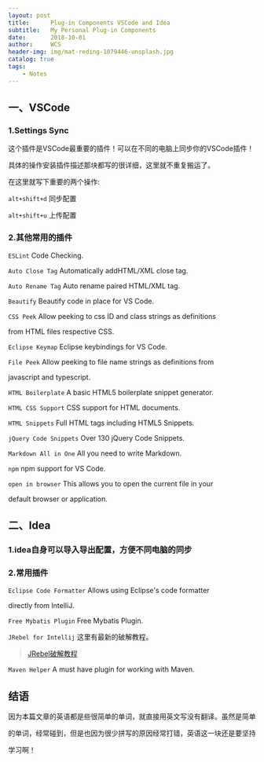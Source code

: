 ```yaml
---
layout: post
title:      Plug-in Components VSCode and Idea
subtitle:   My Personal Plug-in Components 
date:       2018-10-01
author:     WCS
header-img: img/mat-reding-1079446-unsplash.jpg
catalog: true
tags:
    - Notes
---
```


## 一、VSCode

### 1.Settings Sync 

这个插件是VSCode最重要的插件！可以在不同的电脑上同步你的VSCode插件！  

具体的操作安装插件描述那块都写的很详细，这里就不重复搬运了。  

在这里就写下重要的两个操作:  

`alt+shift+d` 同步配置  

`alt+shift+u` 上传配置

### 2.其他常用的插件

`ESLint` Code Checking.  

`Auto Close Tag` Automatically addHTML/XML close tag.  

`Auto Rename Tag` Auto rename paired HTML/XML tag.  

`Beautify` Beautify code in place for VS Code.  

`CSS Peek` Allow peeking to css ID and class strings as definitions  

from HTML files respective CSS.  

`Eclipse Keymap` Eclipse keybindings for VS Code.  

`File Peek` Allow peeking to file name strings as definitions from  

javascript and typescript.  

`HTML Boilerplate` A basic HTML5 boilerplate snippet generator.  

`HTML CSS Support` CSS support for HTML documents.  

`HTML Snippets` Full HTML tags including HTML5 Snippets.  

`jQuery Code Snippets` Over 130 jQuery Code Snippets.  

`Markdown All in One` All you need to write Markdown.  

`npm` npm support for VS Code.  

`open in browser` This allows you to open the current file in your  

default browser or application.  

## 二、Idea

### 1.idea自身可以导入导出配置，方便不同电脑的同步

### 2.常用插件

`Eclipse Code Formatter` Allows using Eclipse's code formatter  

directly from IntelliJ.  

`Free Mybatis Plugin` Free Mybatis Plugin.  

`JRebel for Intellij` 这里有最新的破解教程。  

> [JRebel破解教程](https://blog.csdn.net/Hello_l/article/details/80009516)  

`Maven Helper` A must have plugin for working with Maven.  

## 结语

因为本篇文章的英语都是些很简单的单词，就直接用英文写没有翻译。虽然是简单  

的单词，经常碰到，但是也因为很少拼写的原因经常打错，英语这一块还是要坚持 

学习啊！